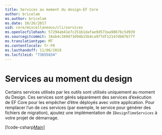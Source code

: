 ```yaml
---
title: Services au moment du design-EF Core
author: bricelam
ms.author: bricelam
ms.date: 10/26/2017
uid: core/miscellaneous/cli/services
ms.openlocfilehash: 57294ab41e7c251b1dafae9d573aa98676c5d939
ms.sourcegitcommit: 18ab4c349473d94b15b4ca977df12147db07b77f
ms.translationtype: MT
ms.contentlocale: fr-FR
ms.lasthandoff: 11/06/2019
ms.locfileid: "73655834"
---
```

# <a name="design-time-services"></a>Services au moment du design

Certains services utilisés par les outils sont utilisés uniquement au moment du Design. Ces services sont gérés séparément des services d’exécution de EF Core pour les empêcher d’être déployés avec votre application. Pour remplacer l’un de ces services (par exemple, le service pour générer des fichiers de migration), ajoutez une implémentation de `IDesignTimeServices` à votre projet de démarrage.

[!code-csharp[Main](../../../../samples/core/Miscellaneous/CommandLine/DesignTimeServices.cs)]
